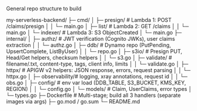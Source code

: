 General repo structure to build

my-serverless-backend/
├─ cmd/
│  ├─ presign/      # Lambda 1: POST /claims/presign
│  │  └─ main.go
│  ├─ list/         # Lambda 2: GET /claims
│  │  └─ main.go
│  └─ indexer/      # Lambda 3: S3 ObjectCreated
│     └─ main.go
├─ internal/
│  ├─ authz/        # JWT verification (Cognito JWKs), user claims extraction
│  │  └─ authz.go
│  ├─ ddb/          # Dynamo repo (PutPending, UpsertComplete, ListByUser)
│  │  └─ repo.go
│  ├─ s3io/         # Presign PUT, Head/Get helpers, checksum helpers
│  │  └─ s3.go
│  ├─ validate/     # filename/.txt, content-type, tags, client info, limits
│  │  └─ validate.go
│  ├─ httpx/        # APIGW v2 helpers: JSON response, errors, request parsing
│  │  └─ httpx.go
│  ├─ observability/# logging, xray annotations, request id
│  │  └─ obs.go
│  ├─ config/       # env var load (DDB_TABLE, S3_BUCKET, KMS_KEY, REGION)
│  │  └─ config.go
│  └─ models/       # Claim, UserClaims, error types
│     └─ types.go
├─ Dockerfile       # Multi-stage; build all 3 handlers (separate images via args)
├─ go.mod / go.sum
└─ README.md
